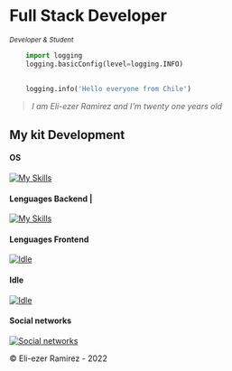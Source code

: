 
# Full Stack Developer 
<sub> *Developer & Student* </sub>

```python
    import logging
    logging.basicConfig(level=logging.INFO)
    
    
    logging.info('Hello everyone from Chile')
```

> <i>I am Eli-ezer Ramirez and I'm twenty one years old 
</i>


## My kit Development
#### OS  
[![My Skills](https://skillicons.dev/icons?i=linux)](https://skillicons.dev) 

#### Lenguages Backend | 
[![My Skills](https://skillicons.dev/icons?i=python,django,flask,java)](https://skillicons.dev)

#### Lenguages Frontend
[![Idle](https://skillicons.dev/icons?i=html,css,js,bootstrap,angular)](https://skillicons.dev)

#### Idle
[![Idle](https://skillicons.dev/icons?i=vscode,vim)](https://skillicons.dev)

#### Social networks
[![Social networks](https://skillicons.dev/icons?i=instagram,twitter,linkedin)](https://skillicons.dev)


©️ Eli-ezer Ramirez - 2022
